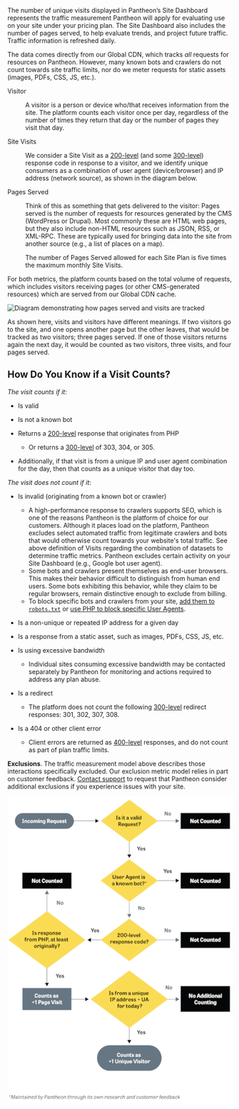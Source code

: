 The number of unique visits displayed in Pantheon’s Site Dashboard represents the traffic measurement Pantheon will apply for evaluating use on your site under your pricing plan. The Site Dashboard also includes the number of pages served, to help evaluate trends, and project future traffic. Traffic information is refreshed daily.

The data comes directly from our Global CDN, which tracks _all_ requests for resources on Pantheon. However, many known bots and crawlers do not count towards site traffic limits, nor do we meter requests for static assets (images, PDFs, CSS, JS, etc.).

<dl>

<dt>Visitor</dt>

<dd>

A visitor is a person or device who/that receives information from the site. The platform counts each visitor once per day, regardless of the number of times they return that day or the number of pages they visit that day.

</dd>

<dt>Site Visits</dt>

<dd>

We consider a Site Visit as a [200-level](https://en.wikipedia.org/wiki/List_of_HTTP_status_codes#2xx_Success) (and some [300-level](https://en.wikipedia.org/wiki/List_of_HTTP_status_codes#3xx_Redirection)<Popover content="300-level response codes that count as traffic: 303, 304, 305." />) response code in response to a visitor, and we identify unique consumers as a combination of user agent (device/browser) and IP address (network source), as shown in the diagram below.

</dd>

<dt>Pages Served</dt>

<dd>

Think of this as something that gets delivered to the visitor: Pages served is the number of requests for resources generated by the CMS (WordPress or Drupal). Most commonly these are HTML web pages, but they also include non-HTML resources such as JSON, RSS, or XML-RPC. These are typically used for bringing data into the site from another source (e.g., a list of places on a map).

The number of Pages Served allowed for each Site Plan is five times the maximum monthly Site Visits.

</dd>

</dl>

For both metrics, the platform counts based on the total volume of requests, which includes visitors receiving pages (or other CMS-generated resources) which are served from our Global CDN cache.

![Diagram demonstrating how pages served and visits are tracked](../images/dashboard/metrics-diagram.png)

As shown here, visits and visitors have different meanings. If two visitors go to the site, and one opens another page but the other leaves, that would be tracked as two visitors; three pages served. If one of those visitors returns again the next day, it would be counted as two visitors, three visits, and four pages served.

## How Do You Know if a Visit Counts?

*The visit counts if it*:

- Is valid
- Is not a known bot
- Returns a [200-level](https://en.wikipedia.org/wiki/List_of_HTTP_status_codes#2xx_Success) response that originates from PHP
  - Or returns a [300-level](https://en.wikipedia.org/wiki/List_of_HTTP_status_codes#3xx_Redirection) of 303, 304, or 305.

- Additionally, if that visit is from a unique IP and user agent combination for the day, then that counts as a unique visitor that day too.

*The visit does not count if it*:

- Is invalid (originating from a known bot or crawler)
  - A high-performance response to crawlers supports SEO, which is one of the reasons Pantheon is the platform of choice for our customers. Although it places load on the platform, Pantheon excludes select automated traffic from legitimate crawlers and bots that would otherwise count towards your website's total traffic. See above definition of Visits regarding the combination of datasets to determine traffic metrics. Pantheon excludes certain activity on your Site Dashboard (e.g., Google bot user agent).
  - Some bots and crawlers present themselves as end-user browsers. This makes their behavior difficult to distinguish from human end users. Some bots exhibiting this behavior, while they claim to be regular browsers, remain distinctive enough to exclude from billing.
  - To block specific bots and crawlers from your site, [add them to `robots.txt`](/bots-and-indexing#indexing-your-pantheon-site) or [use PHP to block specific User Agents](/optimize-site-traffic#block-user-agents-in-drupal-or-wordpress).

- Is a non-unique or repeated IP address for a given day

- Is a response from a static asset, such as images, PDFs, CSS, JS, etc.

- Is using excessive bandwidth 
  - Individual sites consuming excessive bandwidth may be contacted separately by Pantheon for monitoring and actions required to address any plan abuse.

- Is a redirect
  - The platform does not count the following [300-level](https://en.wikipedia.org/wiki/List_of_HTTP_status_codes#3xx_Redirection) redirect responses: 301, 302, 307, 308.

- Is a 404 or other client error
  - Client errors are returned as [400-level](https://en.wikipedia.org/wiki/List_of_HTTP_status_codes#4xx_Client_errors) responses, and do not count as part of plan traffic limits. 

**Exclusions**. The traffic measurement model above describes those interactions specifically excluded. Our exclusion metric model relies in part on customer feedback. [Contact support](/guides/support/contact-support) to request that Pantheon consider additional exclusions if you experience issues with your site. 

![Flowchart shows that traffic is only counted as a visit if the points above are satisfied and it loads successfully.](../images/platform-traffic-counted.png)
